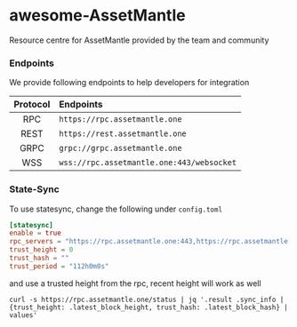 # awesome-AssetMantle

Resource centre for AssetMantle provided by the team and community

### Endpoints

We provide following endpoints to help developers for integration

| Protocol | Endpoints |
| :------: |:--------- |
| RPC | `https://rpc.assetmantle.one` |
| REST | `https://rest.assetmantle.one` |
| GRPC | `grpc://grpc.assetmantle.one` |
| WSS | `wss://rpc.assetmantle.one:443/websocket` |

### State-Sync

To use statesync, change the following under `config.toml`

```toml
[statesync]
enable = true
rpc_servers = "https://rpc.assetmantle.one:443,https://rpc.assetmantle.one:443"
trust_height = 0
trust_hash = ""
trust_period = "112h0m0s"
```

and use a trusted height from the rpc, recent height will work as well

```shell
curl -s https://rpc.assetmantle.one/status | jq '.result .sync_info | {trust_height: .latest_block_height, trust_hash: .latest_block_hash} | values'
```
